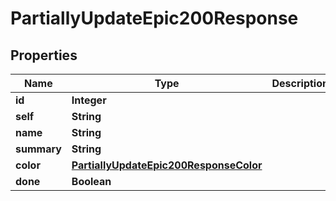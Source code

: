 

# PartiallyUpdateEpic200Response


## Properties

| Name | Type | Description | Notes |
|------------ | ------------- | ------------- | -------------|
|**id** | **Integer** |  |  [optional] |
|**self** | **String** |  |  [optional] |
|**name** | **String** |  |  [optional] |
|**summary** | **String** |  |  [optional] |
|**color** | [**PartiallyUpdateEpic200ResponseColor**](PartiallyUpdateEpic200ResponseColor.md) |  |  [optional] |
|**done** | **Boolean** |  |  [optional] |



